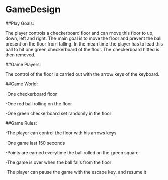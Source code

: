 # GameDesign


##Play Goals:

The player controls a checkerboard floor and can move this floor to up, down, left and right. The main goal is to move the floor and prevent the ball present on the floor from falling. In the mean time the player has to lead this ball to hit one green checkerboard of the floor. The checkerboard hitted is then removed.

##Game Players:

The control of the floor is carried out with the arrow keys of the keyboard.

##Game World:

-One checkerboard floor

-One red ball rolling on the floor

-One green checkerboard set randomly in the floor

##Game Rules:

-The player can control the floor with his arrows keys

-One game last 150 seconds

-Points are earned everytime the ball rolled on the green square

-The game is over when the ball falls from the floor

-The player can pause the game with the escape key, and resume it 
